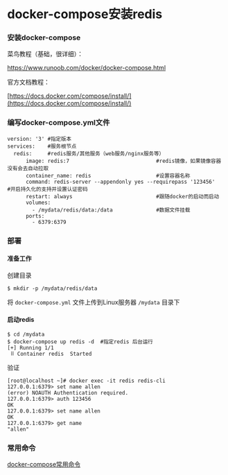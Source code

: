 # docker-compose安装redis

### 安装docker-compose

菜鸟教程（基础，很详细）：

https://www.runoob.com/docker/docker-compose.html

官方文档教程：

[https://docs.docker.com/compose/install/](https://docs.docker.com/compose/install/)

### 编写docker-compose.yml文件

```docker
version: '3' #指定版本
services:    #服务根节点
  redis:     #redis服务/其他服务（web服务/nginx服务等）
      image: redis:7                            #redis镜像，如果镜像容器没有会去自动拉取
      container_name: redis                     #设置容器名称
      command: redis-server --appendonly yes --requirepass '123456'    #开启持久化的支持并设置认证密码
      restart: always                           #跟随docker的启动而启动
      volumes:
        - /mydata/redis/data:/data              #数据文件挂载
      ports:
        - 6379:6379
```

### 部署

#### 准备工作

创建目录

```docker
$ mkdir -p /mydata/redis/data
```

将 `docker-compose.yml` 文件上传到Linux服务器 `/mydata` 目录下

#### 启动redis

```
$ cd /mydata
$ docker-compose up redis -d  #指定redis 后台运行
[+] Running 1/1
 ⠿ Container redis  Started   
```

验证

```
[root@localhost ~]# docker exec -it redis redis-cli
127.0.0.1:6379> set name allen
(error) NOAUTH Authentication required.
127.0.0.1:6379> auth 123456
OK
127.0.0.1:6379> set name allen
OK
127.0.0.1:6379> get name
"allen"
```

### 常用命令

[docker-compose常用命令](docker-compose常用命令.md)
